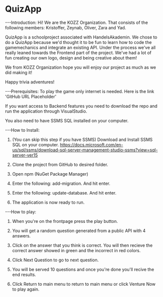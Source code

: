 # QuizApp

---Introduction:
Hi! We are the KOZZ Organization. That consists of the following members: Kristoffer, Zeynab, Oliver, Zara and Yad.

QuizApp is a schoolproject associated with HandelsAkademin.
We chose to do a QuizApp because we'd thought it to be fun to learn how to code the gamemechanics and integrate an existing API.
Under the process we've all really leaned towards the Frontend part of the project. We've had a lot of fun creating our own logo, design and being creative about them!

We from KOZZ Organization hope you will enjoy our project as much as we did making it!

Happy trivia adventures!


---Prerequisites:
To play the game only internet is needed. Here is the link 'GitHub URL Placeholder'


If you want access to Backend features you need to download the repo and run the application through VisualStudio.

You also need to have SSMS SQL installed on your computer.



---How to Install:
1. (You can skip this step if you have SSMS) Download and Install SSMS SQL on your computer. https://docs.microsoft.com/en-us/sql/ssms/download-sql-server-management-studio-ssms?view=sql-server-ver15

2. Clone the project from GitHub to desired folder.

3. Open npm (NuGet Package Manager)

4. Enter the following: add-migration. And hit enter.

5. Enter the following: update-database. And hit enter.

6. The application is now ready to run.

---How to play:

1. When you're on the frontpage press the play button.

2. You will get a random question generated from a public API with 4 answers.

3. Click on the answer that you think is correct. You will then recieve the correct answer showed in green and the incorrect in red colors.

4. Click Next Question to go to next question.

5. You will be served 10 questions and once you're done you'll recive the end results.

6. Click Return to main menu to return to main menu or click Venture Now to play again.
